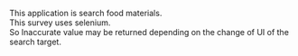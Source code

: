 This application is search food materials.<br>
This survey uses selenium.<br>
So Inaccurate value may be returned depending on the change of UI of the search target.<br>

